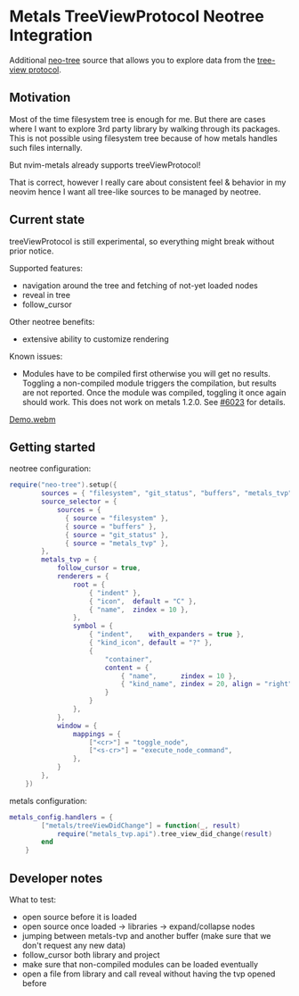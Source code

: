 # Metals TreeViewProtocol Neotree Integration

Additional [neo-tree](https://github.com/nvim-neo-tree/neo-tree.nvim) source that allows you to explore data from the [tree-view protocol](https://scalameta.org/metals/docs/integrations/tree-view-protocol/).

## Motivation

Most of the time filesystem tree is enough for me. But there are cases where I want to explore 3rd party library by walking through its packages.
This is not possible using filesystem tree because of how metals handles such files internally.

But nvim-metals already supports treeViewProtocol!

That is correct, however I really care about consistent feel & behavior in my neovim hence I want all tree-like sources to be managed by neotree.

## Current state

treeViewProtocol is still experimental, so everything might break without prior notice.

Supported features:

- navigation around the tree and fetching of not-yet loaded nodes
- reveal in tree
- follow_cursor

Other neotree benefits:

- extensive ability to customize rendering

Known issues:

- Modules have to be compiled first otherwise you will get no results.
  Toggling a non-compiled module triggers the compilation, but results are not reported.
  Once the module was compiled, toggling it once again should work.
  This does not work on metals 1.2.0. See [#6023](https://github.com/scalameta/metals/issues/6029) for details.

[Demo.webm](https://github.com/ghostbuster91/nvim-metals-tvp-neotree/releases/download/v0.1.0/Kooha-2024-01-27-20-37-52.webm)

## Getting started

neotree configuration:

```lua
require("neo-tree").setup({
        sources = { "filesystem", "git_status", "buffers", "metals_tvp" },
        source_selector = {
            sources = {
              { source = "filesystem" },
              { source = "buffers" },
              { source = "git_status" },
              { source = "metals_tvp" },
        },
        metals_tvp = {
            follow_cursor = true,
            renderers = {
                root = {
                    { "indent" },
                    { "icon",  default = "C" },
                    { "name",  zindex = 10 },
                },
                symbol = {
                    { "indent",    with_expanders = true },
                    { "kind_icon", default = "?" },
                    {
                        "container",
                        content = {
                            { "name",      zindex = 10 },
                            { "kind_name", zindex = 20, align = "right" },
                        }
                    }
                },
            },
            window = {
                mappings = {
                    ["<cr>"] = "toggle_node",
                    ["<s-cr>"] = "execute_node_command",
                },
            }
        },
    })
```

metals configuration:

```lua
metals_config.handlers = {
        ["metals/treeViewDidChange"] = function(_, result)
            require("metals_tvp.api").tree_view_did_change(result)
        end
    }
```

## Developer notes

What to test:

- open source before it is loaded
- open source once loaded -> libraries -> expand/collapse nodes
- jumping between metals-tvp and another buffer (make sure that we don't request any new data)
- follow_cursor both library and project
- make sure that non-compiled modules can be loaded eventually
- open a file from library and call reveal without having the tvp opened before
